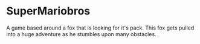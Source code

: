 # SuperMariobros
A game based around a fox that is looking for it's pack.
This fox gets pulled into a huge adventure as he stumbles upon many obstacles.
